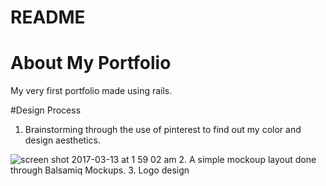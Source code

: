 # README

# About My Portfolio
My very first portfolio made using rails.

#Design Process
1. Brainstorming through the use of pinterest to find out my color and design aesthetics.

![screen shot 2017-03-13 at 1 59 02 am](https://cloud.githubusercontent.com/assets/25732510/23833039/2425e90c-0794-11e7-9562-12d63ef5bd45.png)
2. A simple mockoup layout done through Balsamiq Mockups.
3. Logo design
